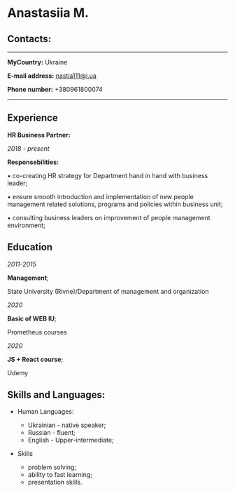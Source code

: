 Anastasiia M.
============

Contacts:
----------
-------------------     ----------------------------
**MyCountry:**                          Ukraine

**E-mail address:**                     nastia111@i.ua

**Phone number:**                       +380961800074

-------------------     ----------------------------

Experience
----------

**HR Business Partner:**

*2018 - present*

**Responsebilities:**

•	co-creating HR strategy for Department hand in hand with business leader;

•	ensure smooth introduction and implementation of new people management related solutions, programs and policies within business unit;

•	consulting business leaders on improvement of people management environment; 



Education
---------

*2011-2015*   

**Management**; 

State University (Rivne)/Department of management and organization


*2020*

**Basic of WEB IU**; 

Prometheus courses

*2020*

**JS + React course**; 

Udemy


Skills and Languages:
----------------------------------------

* Human Languages:

     * Ukrainian - native speaker;
     * Russian - fluent;
     * English - Upper-intermediate;
     

* Skills
    * problem solving;
    * ability to fast learning;
    * presentation skills.
